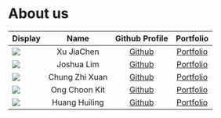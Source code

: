 # About us

Display |      Name      |               Github Profile                | Portfolio 
--------|:--------------:|:-------------------------------------------:|:---------:
![](https://via.placeholder.com/100.png?text=Photo) |   Xu JiaChen   | [Github](https://github.com/aaronxujiachen) | [Portfolio](docs/team/xujiachen.md)
![](https://via.placeholder.com/100.png?text=Photo) |   Joshua Lim   |    [Github](https://github.com/lckjosh)     | [Portfolio](docs/team/johndoe.md)
![](https://via.placeholder.com/100.png?text=Photo) | Chung Zhi Xuan |   [Github](https://github.com/spaceman03)   | [Portfolio](https://ay2324s1-cs2113-t18-4.github.io/tp/docs/team/spaceman03.md)
![](https://via.placeholder.com/100.png?text=Photo) | Ong Choon Kit  |        [Github](https://github.com/choonkit-nus)        | [Portfolio](docs/team/johndoe.md)
![](https://via.placeholder.com/100.png?text=Photo) | Huang Huiling  |   [Github](https://github.com/vvhuiling)    | [Portfolio](docs/team/huiling.md)
